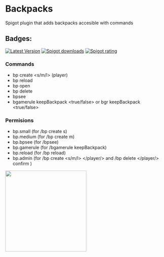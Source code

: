 # Backpacks
Spigot plugin that adds backpacks accesible with commands
## Badges:
[![Latest Version](https://img.shields.io/badge/Latest%20Version-1.2.3-brightgreen)](https://github.com/IBMESP/Backpacks/releases/latest)
<a href="https://www.spigotmc.org/resources/99840/"><img src="https://img.shields.io/spiget/downloads/99840?label=Spigot%20Downloads" alt="Spigot downloads"></a>
<a href="https://www.spigotmc.org/resources/99840/"><img src="https://img.shields.io/spiget/rating/99840?label=Spigot%20Rating" alt="Spigot rating"></a>
### Commands
- bp create <s/m/l> (player)
- bp reload
- bp open
- bp delete
- bpsee <player>
- bgamerule keepBackpack <true/false> or bgr keepBackpack <true/false>
  
### Permisions
- bp.small (for /bp create s)
- bp.medium (for /bp create m)
- bp.bpsee (for /bpsee)
- bp.gamerule (for /bgamerule keepBackpack)
- bp.reload (for /bp reload)
- bp.admin (for /bp create <s/m/l> </player/> and /bp delete </player/> confirm )
<p><strong><img src="https://i.imgur.com/Tt7Lyar.png" alt="" width="256" height="256" /></strong></p>
